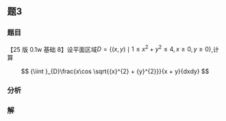 ## 题3
### 题目
【25 版 0.1w 基础 8】设平面区域$D = \{  {( {x, y})  \mid  1 \leq  {x}^{2} + {y}^{2} \leq  4, x \geq  0, y \geq  0}\}$,计算

$$
{\iint }_{D}\frac{x\cos \sqrt{{x}^{2} + {y}^{2}}}{x + y}{dxdy}
$$

### 分析

### 解